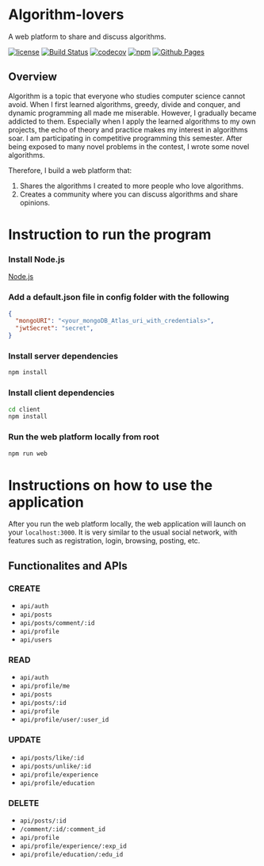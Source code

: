 # Algorithm-lovers
A web platform to share and discuss algorithms.

[![license](https://img.shields.io/badge/license-MIT-green)](https://github.com/nehCG/algorithm-lovers/blob/main/LICENSE)
[![Build Status](https://github.com/nehCG/algorithm-lovers/workflows/Build%20Status/badge.svg?branch=main)](https://github.com/nehCG/algorithm-lovers/actions?query=workflow%3A%22Build+Status%22)
[![codecov](https://codecov.io/gh/nehCG/algorithm-lovers/branch/main/graph/badge.svg)](https://codecov.io/gh/nehCG/algorithm-lovers)
[![npm](https://img.shields.io/npm/v/algorithm-lovers)](https://www.npmjs.com/package/algorithm-lovers)
[![Github Pages](https://img.shields.io/badge/Github-Pages-blue)](https://nehcg.github.io/algorithm-lovers/)

## Overview
Algorithm is a topic that everyone who studies computer science cannot avoid. 
When I first learned algorithms, greedy, divide and conquer, and dynamic 
programming all made me miserable. However, I gradually became addicted to them. 
Especially when I apply the learned algorithms to my own projects, the echo of 
theory and practice makes my interest in algorithms soar. I am participating 
in competitive programming this semester. After being exposed to many novel 
problems in the contest, I wrote some novel algorithms. 

Therefore, I build a web platform that:

1. Shares the algorithms I created to more people who love algorithms.
2. Creates a community where you can discuss algorithms and share opinions.

# Instruction to run the program

### Install Node.js

[Node.js](https://nodejs.org/en)

### Add a default.json file in config folder with the following

```json
{
  "mongoURI": "<your_mongoDB_Atlas_uri_with_credentials>",
  "jwtSecret": "secret",
}
```

### Install server dependencies

```bash
npm install
```

### Install client dependencies

```bash
cd client
npm install
```

### Run the web platform locally from root

```bash
npm run web
```

# Instructions on how to use the application

After you run the web platform locally, the web application will launch on your ```localhost:3000```. It is very similar to the usual social network, with features such as registration, login, browsing, posting, etc.

##  Functionalites and APIs

### CREATE
- ```api/auth```
- ```api/posts```
- ```api/posts/comment/:id```
- ```api/profile```
- ```api/users```

### READ
- ```api/auth```
- ```api/profile/me```
- ```api/posts```
- ```api/posts/:id```
- ```api/profile```
- ```api/profile/user/:user_id```

### UPDATE
- ```api/posts/like/:id```
- ```api/posts/unlike/:id```
- ```api/profile/experience```
- ```api/profile/education```

### DELETE
- ```api/posts/:id```
- ```/comment/:id/:comment_id```
- ```api/profile```
- ```api/profile/experience/:exp_id```
- ```api/profile/education/:edu_id```
